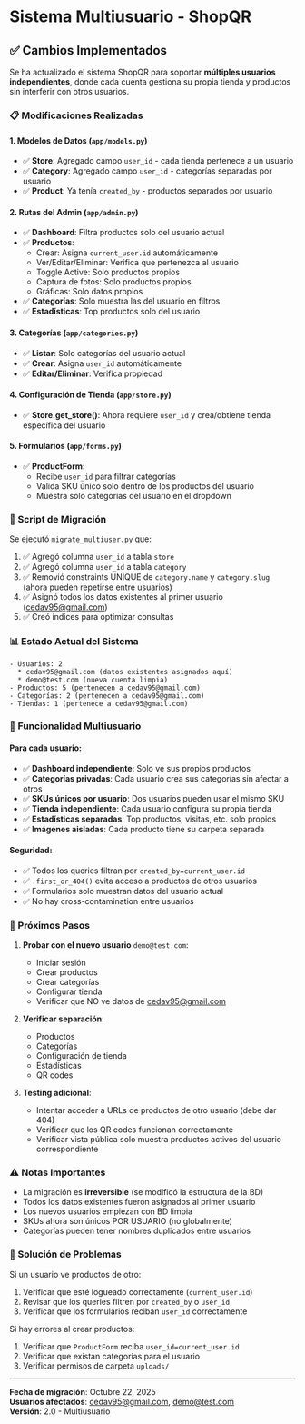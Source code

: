 # Sistema Multiusuario - ShopQR

## ✅ Cambios Implementados

Se ha actualizado el sistema ShopQR para soportar **múltiples usuarios independientes**, donde cada cuenta gestiona su propia tienda y productos sin interferir con otros usuarios.

### 📋 Modificaciones Realizadas

#### 1. **Modelos de Datos** (`app/models.py`)
- ✅ **Store**: Agregado campo `user_id` - cada tienda pertenece a un usuario
- ✅ **Category**: Agregado campo `user_id` - categorías separadas por usuario
- ✅ **Product**: Ya tenía `created_by` - productos separados por usuario

#### 2. **Rutas del Admin** (`app/admin.py`)
- ✅ **Dashboard**: Filtra productos solo del usuario actual
- ✅ **Productos**: 
  - Crear: Asigna `current_user.id` automáticamente
  - Ver/Editar/Eliminar: Verifica que pertenezca al usuario
  - Toggle Active: Solo productos propios
  - Captura de fotos: Solo productos propios
  - Gráficas: Solo datos propios
- ✅ **Categorías**: Solo muestra las del usuario en filtros
- ✅ **Estadísticas**: Top productos solo del usuario

#### 3. **Categorías** (`app/categories.py`)
- ✅ **Listar**: Solo categorías del usuario actual
- ✅ **Crear**: Asigna `user_id` automáticamente
- ✅ **Editar/Eliminar**: Verifica propiedad

#### 4. **Configuración de Tienda** (`app/store.py`)
- ✅ **Store.get_store()**: Ahora requiere `user_id` y crea/obtiene tienda específica del usuario

#### 5. **Formularios** (`app/forms.py`)
- ✅ **ProductForm**: 
  - Recibe `user_id` para filtrar categorías
  - Valida SKU único solo dentro de los productos del usuario
  - Muestra solo categorías del usuario en el dropdown

### 🔧 Script de Migración

Se ejecutó `migrate_multiuser.py` que:
1. ✅ Agregó columna `user_id` a tabla `store`
2. ✅ Agregó columna `user_id` a tabla `category`
3. ✅ Removió constraints UNIQUE de `category.name` y `category.slug` (ahora pueden repetirse entre usuarios)
4. ✅ Asignó todos los datos existentes al primer usuario (cedav95@gmail.com)
5. ✅ Creó índices para optimizar consultas

### 📊 Estado Actual del Sistema

```
- Usuarios: 2
  * cedav95@gmail.com (datos existentes asignados aquí)
  * demo@test.com (nueva cuenta limpia)
- Productos: 5 (pertenecen a cedav95@gmail.com)
- Categorías: 2 (pertenecen a cedav95@gmail.com)
- Tiendas: 1 (pertenece a cedav95@gmail.com)
```

### 🎯 Funcionalidad Multiusuario

#### Para cada usuario:
- ✅ **Dashboard independiente**: Solo ve sus propios productos
- ✅ **Categorías privadas**: Cada usuario crea sus categorías sin afectar a otros
- ✅ **SKUs únicos por usuario**: Dos usuarios pueden usar el mismo SKU
- ✅ **Tienda independiente**: Cada usuario configura su propia tienda
- ✅ **Estadísticas separadas**: Top productos, visitas, etc. solo propios
- ✅ **Imágenes aisladas**: Cada producto tiene su carpeta separada

#### Seguridad:
- ✅ Todos los queries filtran por `created_by=current_user.id`
- ✅ `.first_or_404()` evita acceso a productos de otros usuarios
- ✅ Formularios solo muestran datos del usuario actual
- ✅ No hay cross-contamination entre usuarios

### 🚀 Próximos Pasos

1. **Probar con el nuevo usuario** `demo@test.com`:
   - Iniciar sesión
   - Crear productos
   - Crear categorías
   - Configurar tienda
   - Verificar que NO ve datos de cedav95@gmail.com

2. **Verificar separación**:
   - Productos
   - Categorías
   - Configuración de tienda
   - Estadísticas
   - QR codes

3. **Testing adicional**:
   - Intentar acceder a URLs de productos de otro usuario (debe dar 404)
   - Verificar que los QR codes funcionan correctamente
   - Verificar vista pública solo muestra productos activos del usuario correspondiente

### ⚠️ Notas Importantes

- La migración es **irreversible** (se modificó la estructura de la BD)
- Todos los datos existentes fueron asignados al primer usuario
- Los nuevos usuarios empiezan con BD limpia
- SKUs ahora son únicos POR USUARIO (no globalmente)
- Categorías pueden tener nombres duplicados entre usuarios

### 🐛 Solución de Problemas

Si un usuario ve productos de otro:
1. Verificar que esté logueado correctamente (`current_user.id`)
2. Revisar que los queries filtren por `created_by` o `user_id`
3. Verificar que los formularios reciban `user_id` correctamente

Si hay errores al crear productos:
1. Verificar que `ProductForm` reciba `user_id=current_user.id`
2. Verificar que existan categorías para el usuario
3. Verificar permisos de carpeta `uploads/`

---

**Fecha de migración**: Octubre 22, 2025  
**Usuarios afectados**: cedav95@gmail.com, demo@test.com  
**Versión**: 2.0 - Multiusuario
